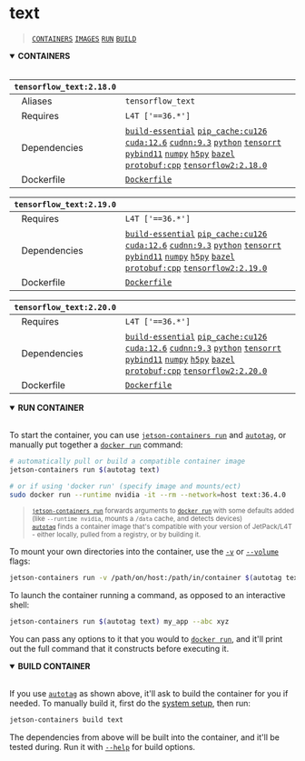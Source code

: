 # text

> [`CONTAINERS`](#user-content-containers) [`IMAGES`](#user-content-images) [`RUN`](#user-content-run) [`BUILD`](#user-content-build)

<details open>
<summary><b><a id="containers">CONTAINERS</a></b></summary>
<br>

| **`tensorflow_text:2.18.0`** | |
| :-- | :-- |
| &nbsp;&nbsp;&nbsp;Aliases | `tensorflow_text` |
| &nbsp;&nbsp;&nbsp;Requires | `L4T ['==36.*']` |
| &nbsp;&nbsp;&nbsp;Dependencies | [`build-essential`](/packages/build/build-essential) [`pip_cache:cu126`](/packages/cuda/cuda) [`cuda:12.6`](/packages/cuda/cuda) [`cudnn:9.3`](/packages/cuda/cudnn) [`python`](/packages/build/python) [`tensorrt`](/packages/cuda/tensorrt) [`pybind11`](/packages/build/pybind11) [`numpy`](/packages/numeric/numpy) [`h5py`](/packages/build/h5py) [`bazel`](/packages/build/bazel) [`protobuf:cpp`](/packages/build/protobuf/protobuf_cpp) [`tensorflow2:2.18.0`](/packages/ml/tensorflow) |
| &nbsp;&nbsp;&nbsp;Dockerfile | [`Dockerfile`](Dockerfile) |

| **`tensorflow_text:2.19.0`** | |
| :-- | :-- |
| &nbsp;&nbsp;&nbsp;Requires | `L4T ['==36.*']` |
| &nbsp;&nbsp;&nbsp;Dependencies | [`build-essential`](/packages/build/build-essential) [`pip_cache:cu126`](/packages/cuda/cuda) [`cuda:12.6`](/packages/cuda/cuda) [`cudnn:9.3`](/packages/cuda/cudnn) [`python`](/packages/build/python) [`tensorrt`](/packages/cuda/tensorrt) [`pybind11`](/packages/build/pybind11) [`numpy`](/packages/numeric/numpy) [`h5py`](/packages/build/h5py) [`bazel`](/packages/build/bazel) [`protobuf:cpp`](/packages/build/protobuf/protobuf_cpp) [`tensorflow2:2.19.0`](/packages/ml/tensorflow) |
| &nbsp;&nbsp;&nbsp;Dockerfile | [`Dockerfile`](Dockerfile) |

| **`tensorflow_text:2.20.0`** | |
| :-- | :-- |
| &nbsp;&nbsp;&nbsp;Requires | `L4T ['==36.*']` |
| &nbsp;&nbsp;&nbsp;Dependencies | [`build-essential`](/packages/build/build-essential) [`pip_cache:cu126`](/packages/cuda/cuda) [`cuda:12.6`](/packages/cuda/cuda) [`cudnn:9.3`](/packages/cuda/cudnn) [`python`](/packages/build/python) [`tensorrt`](/packages/cuda/tensorrt) [`pybind11`](/packages/build/pybind11) [`numpy`](/packages/numeric/numpy) [`h5py`](/packages/build/h5py) [`bazel`](/packages/build/bazel) [`protobuf:cpp`](/packages/build/protobuf/protobuf_cpp) [`tensorflow2:2.20.0`](/packages/ml/tensorflow) |
| &nbsp;&nbsp;&nbsp;Dockerfile | [`Dockerfile`](Dockerfile) |

</details>

<details open>
<summary><b><a id="run">RUN CONTAINER</a></b></summary>
<br>

To start the container, you can use [`jetson-containers run`](/docs/run.md) and [`autotag`](/docs/run.md#autotag), or manually put together a [`docker run`](https://docs.docker.com/engine/reference/commandline/run/) command:
```bash
# automatically pull or build a compatible container image
jetson-containers run $(autotag text)

# or if using 'docker run' (specify image and mounts/ect)
sudo docker run --runtime nvidia -it --rm --network=host text:36.4.0

```
> <sup>[`jetson-containers run`](/docs/run.md) forwards arguments to [`docker run`](https://docs.docker.com/engine/reference/commandline/run/) with some defaults added (like `--runtime nvidia`, mounts a `/data` cache, and detects devices)</sup><br>
> <sup>[`autotag`](/docs/run.md#autotag) finds a container image that's compatible with your version of JetPack/L4T - either locally, pulled from a registry, or by building it.</sup>

To mount your own directories into the container, use the [`-v`](https://docs.docker.com/engine/reference/commandline/run/#volume) or [`--volume`](https://docs.docker.com/engine/reference/commandline/run/#volume) flags:
```bash
jetson-containers run -v /path/on/host:/path/in/container $(autotag text)
```
To launch the container running a command, as opposed to an interactive shell:
```bash
jetson-containers run $(autotag text) my_app --abc xyz
```
You can pass any options to it that you would to [`docker run`](https://docs.docker.com/engine/reference/commandline/run/), and it'll print out the full command that it constructs before executing it.
</details>
<details open>
<summary><b><a id="build">BUILD CONTAINER</b></summary>
<br>

If you use [`autotag`](/docs/run.md#autotag) as shown above, it'll ask to build the container for you if needed.  To manually build it, first do the [system setup](/docs/setup.md), then run:
```bash
jetson-containers build text
```
The dependencies from above will be built into the container, and it'll be tested during.  Run it with [`--help`](/jetson_containers/build.py) for build options.
</details>
